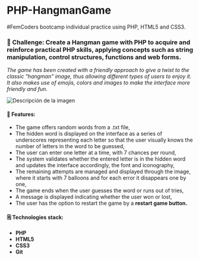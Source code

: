 # PHP-HangmanGame

#FemCoders bootcamp individual practice using PHP, HTML5 and CSS3.

<h3> 🎯 Challenge: Create a Hangman game with PHP to acquire and reinforce practical PHP skills, applying concepts such as string manipulation, control structures, functions and web forms.</h2>

<p><em>The game has been created with a friendly approach to give a twist to the classic "hangman" image, thus allowing different types of users to enjoy it. It also makes use of emojis, colors and images to make the interface more friendly and fun.</em></p>
<image
  src="img/gameImg_0.png"
  alt="Descripción de la imagen"
  caption="Leyenda de la imagen">

<h4> 🏁 Features:</h4>
<ul>
<li>The game offers random words from a .txt file,</li>
<li>The hidden word is displayed on the interface as a series of underscores representing each letter so that the user visually knows the number of letters in the word to be guessed,</li>
<li>The user can enter one letter at a time, with 7 chances per round,</li>
<li>The system validates whether the entered letter is in the hidden word and updates the interface accordingly,
the font and iconography,</li>
<li>The remaining attempts are managed and displayed through the image, where it starts with 7 balloons and for each error it disappears one by one,</li>
<li>The game ends when the user guesses the word or runs out of tries,</li>
<li>A message is displayed indicating whether the user won or lost,</li>
<li>The user has the option to restart the game by a <strong>restart game button.</strong></li>
</ul>

<h4>🗒 Technologies stack:</h4>
<ul>
<li><strong>PHP</strong></li>
<li><strong>HTML5</strong></li>
<li><strong>CSS3</strong></li>
<li><strong>Git</strong></li>
</ul>
